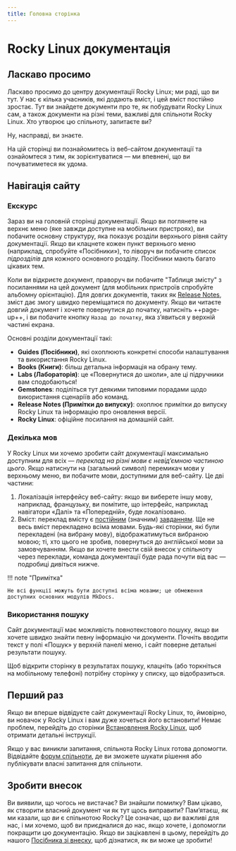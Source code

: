```yaml
---
title: Головна сторінка
---
```


# Rocky Linux документація

## Ласкаво просимо

Ласкаво просимо до центру документації Rocky Linux; ми раді, що ви тут. У нас є кілька учасників, які додають вміст, і цей вміст постійно зростає. Тут ви знайдете документи про те, як побудувати Rocky Linux сам, а також документи на різні теми, важливі для спільноти Rocky Linux. Хто утворює цю спільноту, запитаєте ви?

Ну, насправді, ви знаєте.

На цій сторінці ви познайомитесь із веб-сайтом документації та ознайомтеся з тим, як зорієнтуватися — ми впевнені, що ви почуватиметеся як удома.

## Навігація сайту

### Екскурс

Зараз ви на головній сторінці документації. Якщо ви поглянете на верхнє меню (яке завжди доступне на мобільних пристроях), ви побачите основну структуру, яка показує розділи верхнього рівня сайту документації. Якщо ви клацнете кожен пункт верхнього меню (наприклад, спробуйте «Посібники»), то ліворуч ви побачите список *підрозділів* для кожного основного розділу. Посібники мають багато цікавих тем.

Коли ви відкриєте документ, праворуч ви побачите "Таблиця змісту" з посиланнями на цей документ (для мобільних пристроїв спробуйте альбомну орієнтацію). Для довгих документів, таких як [Release Notes](release_notes/8_8.md), зміст дає змогу швидко переміщатися по документу. Якщо ви читаєте довгий документ і хочете повернутися до початку, натисніть ++page-up++, і ви побачите кнопку `Назад до початку`, яка з’явиться у верхній частині екрана.

Основні розділи документації такі:

* **Guides (Посібники)**, які охоплюють конкретні способи налаштування та використання Rocky Linux.
* **Books (Книги)**: більш детальна інформація на обрану тему.
* **Labs (Лабораторія)**: це «Повернутися до школи», але ці підручники вам сподобаються!
* **Gemstones**: поділіться тут деякими типовими порадами щодо використання сценаріїв або команд.
* **Release Notes (Примітки до випуску)**: охоплює примітки до випуску Rocky Linux та інформацію про оновлення версії.
* **Rocky Linux**: офіційне посилання на домашній сайт.

### Декілька мов

У Rocky Linux ми хочемо зробити сайт документації максимально доступним для всіх — *переклад на різні мови є невід’ємною частиною цього*. Якщо натиснути на (загальний символ) перемикач мови у верхньому меню, ви побачите мови, доступними для веб-сайту. Це дві частини:

1. Локалізація інтерфейсу веб-сайту: якщо ви виберете іншу мову, наприклад, французьку, ви помітите, що інтерфейс, наприклад навігатори «Далі» та «Попередній», буде локалізовано.
1. Вміст: переклад вмісту є [постійним](https://crowdin.com/project/rockydocs/activity-stream) (значним) [завданням](https://crowdin.com/project/rockydocs). Ще не весь вміст перекладено всіма мовами. Будь-які сторінки, які були перекладені (на вибрану мову), відображатимуться вибраною мовою; ті, хто цього не зробив, повернуться до англійської мови за замовчуванням. Якщо ви хочете внести свій внесок у спільноту через переклади, команда документації буде рада почути від вас — подробиці дивіться нижче.

!!! note "Примітка"

    Не всі функції можуть бути доступні всіма мовами; це обмеження доступних основних модулів MkDocs.

### Використання пошуку

Сайт документації має можливість повнотекстового пошуку, якщо ви хочете швидко знайти певну інформацію чи документи. Почніть вводити текст у полі «Пошук» у верхній панелі меню, і сайт поверне детальні результати пошуку.

Щоб відкрити сторінку в результатах пошуку, клацніть (або торкніться на мобільному телефоні) потрібну сторінку у списку, що відобразиться.

## Перший раз

Якщо ви вперше відвідуєте сайт документації Rocky Linux, то, ймовірно, ви новачок у Rocky Linux і вам дуже хочеться його встановити! Немає проблем, перейдіть до сторінки [Встановлення Rocky Linux](guides/installation.md), щоб отримати детальні інструкції.

Якщо у вас виникли запитання, спільнота Rocky Linux готова допомогти. Відвідайте [форум спільноти](https://forums.rockylinux.org), де ви зможете шукати рішення або публікувати власні запитання для спільноти.

## Зробити внесок

Ви виявили, що чогось не вистачає? Ви знайшли помилку? Вам цікаво, як створити власний документ чи як тут щось виправити? Пам’ятаєш, як ми казали, що *ви* є спільнотою Rocky? Це означає, що *ви* важливі для нас, і ми хочемо, щоб ви приєдналися до нас, якщо хочете, і допомогли покращити цю документацію. Якщо ви зацікавлені в цьому, перейдіть до нашого [Посібника зі внеску](https://github.com/rocky-linux/documentation/blob/main/README.md), щоб дізнатися, як ви може це зробити!
